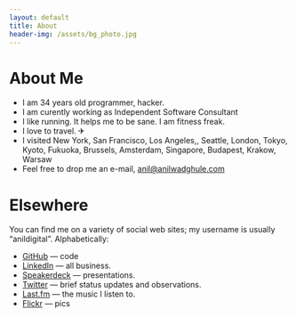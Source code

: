 ```yaml
---
layout: default
title: About
header-img: /assets/bg_photo.jpg
---
```


About Me
========

* I am 34 years old programmer, hacker.
* I am curently working as Independent Software Consultant
* I like running. It helps me to be sane. I am fitness freak.
* I love to travel. ✈
* I visited New York, San Francisco, Los Angeles,, Seattle, London, Tokyo, Kyoto, Fukuoka, Brussels, Amsterdam, Singapore, Budapest, Krakow, Warsaw
* Feel free to drop me an e-mail, <a href="mailto:anil@anilwadghule.com">anil@anilwadghule.com</a>


Elsewhere
=========
You can find me on a variety of social web sites; my username is usually “anildigital”. Alphabetically:

* [GitHub](http://github.com/anildigital) — code
* [LinkedIn](http://in.linkedin.com/in/anilwadghule) — all business.
* [Speakerdeck](https://speakerdeck.com/anildigital) — presentations.
* [Twitter](http://twitter.com/anildigital) — brief status updates and observations.
* [Last.fm](http://last.fm/user/anildigital) — the music I listen to.
* [Flickr](http://flickr.com/photos/anildigital) — pics

